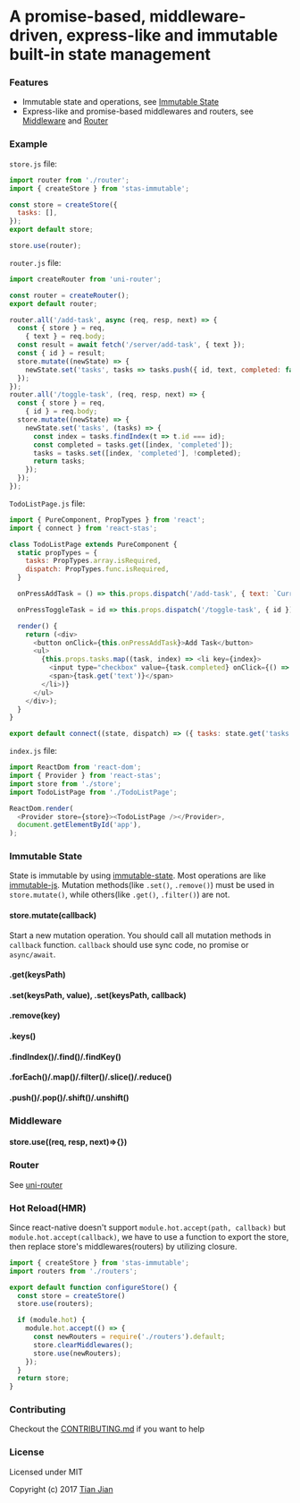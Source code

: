 A promise-based, middleware-driven, express-like and immutable built-in state management
=================================

### Features
* Immutable state and operations, see [Immutable State](#immutable-state)
* Express-like and promise-based middlewares and routers, see [Middleware](#middleware) and [Router](#router)

### Example
`store.js` file:
```js
import router from './router';
import { createStore } from 'stas-immutable';

const store = createStore({
  tasks: [],
});
export default store;

store.use(router);
```

`router.js` file:
```js
import createRouter from 'uni-router';

const router = createRouter();
export default router;

router.all('/add-task', async (req, resp, next) => {
  const { store } = req,
    { text } = req.body;
  const result = await fetch('/server/add-task', { text });
  const { id } = result;
  store.mutate((newState) => {
    newState.set('tasks', tasks => tasks.push({ id, text, completed: false }));
  });
});
router.all('/toggle-task', (req, resp, next) => {
  const { store } = req,
    { id } = req.body;
  store.mutate((newState) => {
    newState.set('tasks', (tasks) => {
      const index = tasks.findIndex(t => t.id === id);
      const completed = tasks.get([index, 'completed']);
      tasks = tasks.set([index, 'completed'], !completed);
      return tasks;
    });
  });
});
```

`TodoListPage.js` file:
```js
import { PureComponent, PropTypes } from 'react';
import { connect } from 'react-stas';

class TodoListPage extends PureComponent {
  static propTypes = {
    tasks: PropTypes.array.isRequired,
    dispatch: PropTypes.func.isRequired,
  }

  onPressAddTask = () => this.props.dispatch('/add-task', { text: `Current Time: ${Date.now()}` })

  onPressToggleTask = id => this.props.dispatch('/toggle-task', { id })

  render() {
    return (<div>
      <button onClick={this.onPressAddTask}>Add Task</button>
      <ul>
        {this.props.tasks.map((task, index) => <li key={index}>
          <input type="checkbox" value={task.completed} onClick={() => this.onPressToggleTask(task.id)} />
          <span>{task.get('text')}</span>
        </li>)}
      </ul>
    </div>);
  }
}

export default connect((state, dispatch) => ({ tasks: state.get('tasks').toJSON() }))(TodoListPage);
```

`index.js` file:
```js
import ReactDom from 'react-dom';
import { Provider } from 'react-stas';
import store from './store';
import TodoListPage from './TodoListPage';

ReactDom.render(
  <Provider store={store}><TodoListPage /></Provider>,
  document.getElementById('app'),
);
```

### Immutable State
State is immutable by using [immutable-state](/packages/immutable-state). Most operations are like [immutable-js](https://github.com/facebook/immutable-js/). 
Mutation methods(like `.set()`, `.remove()`) must be used in `store.mutate()`, while others(like `.get()`, `.filter()`) are not.

#### store.mutate(callback)
Start a new mutation operation. You should call all mutation methods in `callback` function. `callback` should use sync code, no promise or `async/await`.

#### .get(keysPath)

#### .set(keysPath, value), .set(keysPath, callback)

#### .remove(key)

#### .keys()

#### .findIndex()/.find()/.findKey()

#### .forEach()/.map()/.filter()/.slice()/.reduce()

#### .push()/.pop()/.shift()/.unshift()

### Middleware

#### store.use((req, resp, next)=>{})

### Router
See [uni-router](https://github.com/tianjianchn/midd/tree/master/packages/uni-router)

### Hot Reload(HMR)
Since react-native doesn't support `module.hot.accept(path, callback)` but `module.hot.accept(callback)`, we have to use a function to export the store, then replace store's middlewares(routers) by utilizing closure.

```js
import { createStore } from 'stas-immutable';
import routers from './routers';

export default function configureStore() {
  const store = createStore()
  store.use(routers);

  if (module.hot) {
    module.hot.accept(() => {
      const newRouters = require('./routers').default;
      store.clearMiddlewares();
      store.use(newRouters);
    });
  }
  return store;
}
```

### Contributing
Checkout the [CONTRIBUTING.md](/CONTRIBUTING.md) if you want to help

### License
Licensed under MIT

Copyright (c) 2017 [Tian Jian](https://github.com/tianjianchn)
